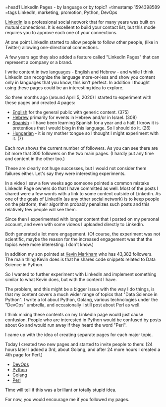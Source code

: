 =head1 LinkedIn Pages - by language or by topic?
=timestamp 1594398589
=tags LinkedIn, marketing, promotion, Python, DevOps



<a href="https://www.linkedin.com/">LinkedIn</a> is a professional social network that for many years was built on mutual connections.
It is excellent to build your contact list, but this mode requires you to approve each one of your connections.

At one point LinkedIn started to allow people to follow other people, (like in Twitter) allowing one-directional connections.

A few years ago they also added a feature called "LinkedIn Pages" that can represent a company or a brand.



I write content in two languages - English and Hebrew - and while I think LinkedIn can recognize the language more-or-less and
show you content only in languages that you know, this isn't perfect. In addition I thought using these pages could be an interesting
idea to explore.

So three months ago (around April 5, 2020) I started to experiment with these pages and created 4 pages:

<ul>
<li><a href="https://code-maven.com/linkedin">English</a> for the general public with generic content. (375)</li>
<li><a href="https://he.code-maven.com/linkedin">Hebrew</a> primarily for events in Hebrew and/or in Israel. (308)</li>
<li><a href="https://es.code-maven.com/linkedin">Spanish</a> - I have been learning Spanish for a year and a half, I know it is pretentious that I would blog in this language. So I should do it. (26)</li>
<li><a href="https://hu.code-maven.com/linkedin">Hungarian</a> - it is my mother tongue so I thought I might experiment with it. (7)</li>
</ul>

Each row shows the current number of followers. As you can see there are bit more that 300 followers on the two main pages. (I hardly put any time and content in the other too.)

These are clearly not huge successes, but I would not consider them failures either. Let's say they were interesting experiments.

In a video I saw a few weeks ago someone pointed a common mistake LinkedIn Page owners do that I have committed as well. Most of the posts I shared
were a few words with a link to some content outside of LinkedIn. As one of the goals of LinkedIn (as any other social network) is to keep
people on the platform, their algorithm probably penalizes such posts and this relatively few people will see them.

Since then I experimented with longer content that I posted on my personal account, and even with some videos I uploaded directly to LinkedIn.

Both generated a lot more engagement. (Of course, the experiment was not scientific, maybe the reason for the increased engagement was
that the topics were more interesting. I don't know.)

In addition my son pointed at <a href="https://www.linkedin.com/in/justmarkham/">Kevin Markham</a> who has 43,382 followers.
The main thing Kevin does is that he shares code snippets related to Data Science in Python.

So I wanted to further experiment with LinkedIn and implement something similar to what Kevin does, but with the content I have.

The problem, and this might be a bigger issue with the way I do things, is that my content covers a much wider range of topics
that "Data Science in Python". I write a lot about Python, Golang, various technologies under the "DevOps" umbrella,
and occasionally I still post about Perl as well.

I think mixing these contents on my LinkedIn page would just cause confusion. People who are interested in Python would be
confused by posts about Go and would run away if they heard the word "Perl".

I came up with the idea of creating separate pages for each major topic.

Today I created two new pages and started to invite people to them:
(24 hours later I added a 3rd, about Golang, and after 24 more hours I created a 4th page for Perl.)

<ul>
<li><a href="https://www.linkedin.com/showcase/code-maven-devops/">DevOps</a></li>
<li><a href="https://www.linkedin.com/showcase/code-maven-python/">Python</a></li>
<li><a href="https://www.linkedin.com/showcase/code-maven-golang/">Golang</a></li>
<li><a href="https://www.linkedin.com/showcase/perl-maven/">Perl</a></li>
</ul>

Time will tell if this was a brilliant or totally stupid idea.

For now, you would encourage me if you followed my pages.


